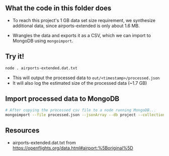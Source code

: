 ## What the code in this folder does

- To reach this project's 1 GB data set size requirement, we synthesize additional data, since airports-extended is only about 1.6 MB.

- Wrangles the data and exports it as a CSV, which we can import to MongoDB using `mongoimport`.

## Try it!

```bash
node . airports-extended.dat.txt
```

- This will output the processed data to `out/<timestamp>/processed.json`
- It will also log the estimated size of the processed data (~1.7 GB)

## Import processed data to MongoDB

```bash
# After copying the processed csv file to a node running MongoDB...
mongoimport --file processed.json --jsonArray --db project --collection openflight --username team --password nosql --authenticationDatabase admin
```

## Resources

- airports-extended.dat.txt from https://openflights.org/data.html#airport:%5Boriginal%5D
